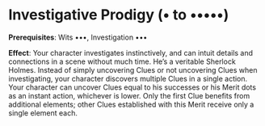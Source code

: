 # Investigative Prodigy (• to •••••)
**Prerequisites**: Wits •••, Investigation •••

**Effect**: Your character investigates instinctively, and can
intuit details and connections in a scene without much time.
He’s a veritable Sherlock Holmes. Instead of simply uncovering
Clues or not uncovering Clues when investigating, your character discovers multiple Clues in a single action.
Your character can uncover Clues equal to his successes or his
Merit dots as an instant action, whichever is lower.
Only the first Clue benefits from additional elements;
other Clues established with this Merit receive only a single
element each.
